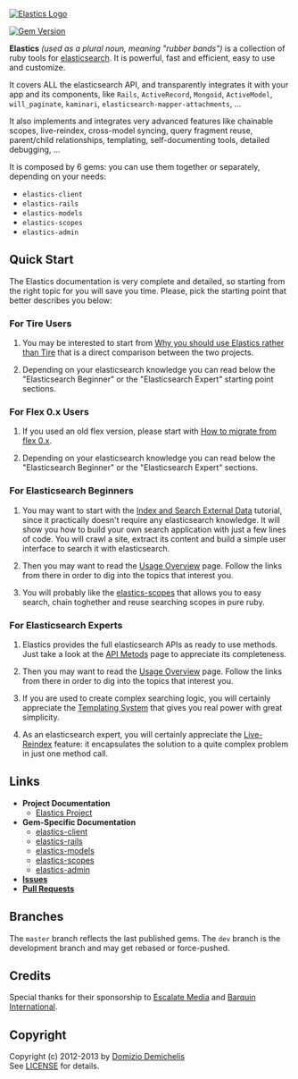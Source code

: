 [![Elastics Logo](https://raw.github.com/elastics/elastics/master/elastics-logo-200.png)](http://elastics.github.io/elastics)

[![Gem Version](https://badge.fury.io/rb/elastics-client.png)](http://badge.fury.io/rb/elastics-client)

__Elastics__ _(used as a plural noun, meaning "rubber bands")_ is a collection of ruby tools for [elasticsearch](http://elasticsearch.org). It is powerful, fast and efficient, easy to use and customize.

It covers ALL the elasticsearch API, and transparently integrates it with your app and its components, like `Rails`, `ActiveRecord`, `Mongoid`, `ActiveModel`, `will_paginate`, `kaminari`, `elasticsearch-mapper-attachments`, ...

It also implements and integrates very advanced features like chainable scopes, live-reindex, cross-model syncing, query fragment reuse, parent/child relationships, templating, self-documenting tools, detailed debugging, ...

It is composed by 6 gems: you can use them together or separately, depending on your needs:

- `elastics-client`
- `elastics-rails`
- `elastics-models`
- `elastics-scopes`
- `elastics-admin`


## Quick Start

The Elastics documentation is very complete and detailed, so starting from the right topic for you will save you time. Please, pick the starting point that better describes you below:

### For Tire Users

1. You may be interested to start from [Why you should use Elastics rather than Tire](http://elastics.github.io/elastics/doc/7-tutorials/1-Elastics-vs-Tire.html) that is a direct comparison between the two projects.

2. Depending on your elasticsearch knowledge you can read below the "Elasticsearch Beginner" or the "Elasticsearch Expert" starting point sections.

### For Flex 0.x Users

1. If you used an old flex version, please start with [How to migrate from flex 0.x](http://elastics.github.io/elastics/doc/7-tutorials/2-Migrate-from-0.x.html).

2. Depending on your elasticsearch knowledge you can read below the "Elasticsearch Beginner" or the "Elasticsearch Expert" sections.

### For Elasticsearch Beginners

1. You may want to start with the [Index and Search External Data](http://elastics.github.io/elastics/doc/7-tutorials/4-Index-and-Search-External-Data.html) tutorial, since it practically doesn't require any elasticsearch knowledge. It will show you how to build your own search application with just a few lines of code. You will crawl a site, extract its content and build a simple user interface to search it with elasticsearch.

2. Then you may want to read the [Usage Overview](http://elastics.github.io/elastics/doc/1-elastics/2-Usage-Overview.html) page. Follow the links from there in order to dig into the topics that interest you.

3. You will probably like the [elastics-scopes](http://elastics.github.io/elastics/doc/3-elastics-scopes) that allows you to easy search, chain toghether and reuse searching scopes in pure ruby.

### For Elasticsearch Experts

1. Elastics provides the full elasticsearch APIs as ready to use methods. Just take a look at the [API Metods](http://elastics.github.io/elastics/doc/2-elastics-client/2-API-Methods.html) page to appreciate its completeness.

2. Then you may want to read the [Usage Overview](http://elastics.github.io/elastics/doc/1-elastics/2-Usage-Overview.html) page. Follow the links from there in order to dig into the topics that interest you.

3. If you are used to create complex searching logic, you will certainly appreciate the [Templating System](http://elastics.github.io/elastics/doc/2-elastics-client/3-Templating/1-Templates.html) that gives you real power with great simplicity.

4. As an elasticsearch expert, you will certainly appreciate the [Live-Reindex](http://elastics.github.io/elastics/doc/6-elastics-admin/2-Live-Reindex.html) feature: it encapsulates the solution to a quite complex problem in just one method call.

## Links

- __Project Documentation__
  - [Elastics Project](http://elastics.github.io/elastics)
- __Gem-Specific Documentation__
  - [elastics-client](http://elastics.github.io/elastics/doc/2-elastics-client)
  - [elastics-rails](http://elastics.github.io/elastics/doc/5-elastics-rails)
  - [elastics-models](http://elastics.github.io/elastics/doc/4-elastics-models)
  - [elastics-scopes](http://elastics.github.io/elastics/doc/3-elastics-scopes)
  - [elastics-admin](http://elastics.github.io/elastics/doc/6-elastics-admin)
- __[Issues](https://github.com/elastics/elastics/issues)__
- __[Pull Requests](https://github.com/elastics/elastics/pulls)__

## Branches

The `master` branch reflects the last published gems. The `dev` branch is the development branch and may get rebased or force-pushed.

## Credits

Special thanks for their sponsorship to [Escalate Media](http://www.escalatemedia.com) and [Barquin International](http://www.barquin.com).

## Copyright

Copyright (c) 2012-2013 by [Domizio Demichelis](mailto://dd.nexus@gmail.com)<br>
See [LICENSE](https://github.com/elastics/elastics/blob/master/LICENSE) for details.

